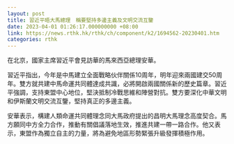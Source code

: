 ```yaml
---
layout: post
title: 習近平晤大馬總理　稱要堅持多邊主義及文明交流互鑒
date: 2023-04-01 01:26:17.000000000 +08:00
link: https://news.rthk.hk/rthk/ch/component/k2/1694562-20230401.htm
categories: rthk
---
```


在北京，國家主席習近平會見訪華的馬來西亞總理安華。

習近平指出，今年是中馬建立全面戰略伙伴關係10周年，明年迎來兩國建交50周年。雙方就共建中馬命運共同體達成共識，必將開啟兩國關係新的歷史篇章。習近平強調，支持東盟中心地位，堅決抵制冷戰思維和陣營對抗。雙方要深化中華文明和伊斯蘭文明交流互鑒，堅持真正的多邊主義。

安華表示，構建人類命運共同體理念同大馬政府提出的昌明大馬理念高度契合。馬方願同中方全力合作，推動有關倡議落地生效，推進共建一帶一路合作。他又表示，東盟作為獨立自主的力量，將為避免地區形勢緊張升級發揮積極作用。
